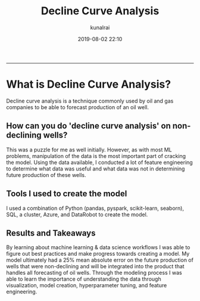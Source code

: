 ﻿---
title: "Decline Curve Analysis"
layout: post
date: 2019-08-02 22:10
# tag: jekyll
# image: 
headerImage: true
projects: true
hidden: true # don't count this post in blog pagination
description: "Using ML and feature engineering to produce predictions for seemingly random events"
category: project
author: kunalrai
externalLink: false
---


---

# What is Decline Curve Analysis?
Decline curve analysis is a technique commonly used by oil and gas companies to be able to forecast production of an oil well. 
## How can you do 'decline curve analysis' on non-declining wells?
This was a puzzle for me as well initially. However, as with most ML problems, manipulation of the data is the most important part of cracking the model. Using the data available, I conducted a lot of feature engineering to determine what data was useful and what data was not in determining future production of these wells. 
## Tools I used to create the model
I used a combination of Python (pandas, pyspark, scikit-learn, seaborn), SQL,  a cluster, Azure, and DataRobot to create the model. 
## Results and Takeaways
By learning about machine learning & data science workflows I was able to figure out best practices and make progress towards creating a model. My model ultimately had a 25% mean absolute error on the future production of wells that were non-declining and will be integrated into the product that handles all forecasting of oil wells. Through the modeling process I was able to learn the importance of understanding the data through visualization, model creation, hyperparameter tuning, and feature engineering. 
